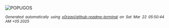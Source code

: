 <div align="justify">
<picture>
    <source media="(prefers-color-scheme: dark)" srcset="https://i.ibb.co/GfJRPxxx/output-gif.gif">
    <source media="(prefers-color-scheme: light)" srcset="https://i.ibb.co/GfJRPxxx/output-gif.gif">
    <img alt="POPUGOS" src="https://i.ibb.co/GfJRPxxx/output-gif.gif">
</picture>

<sub><i>Generated automatically using [x0rzavi/github-readme-terminal](https://github.com/x0rzavi/github-readme-terminal) on Sat Mar 22 05:50:44 AM +05 2025</i></sub>
</div>